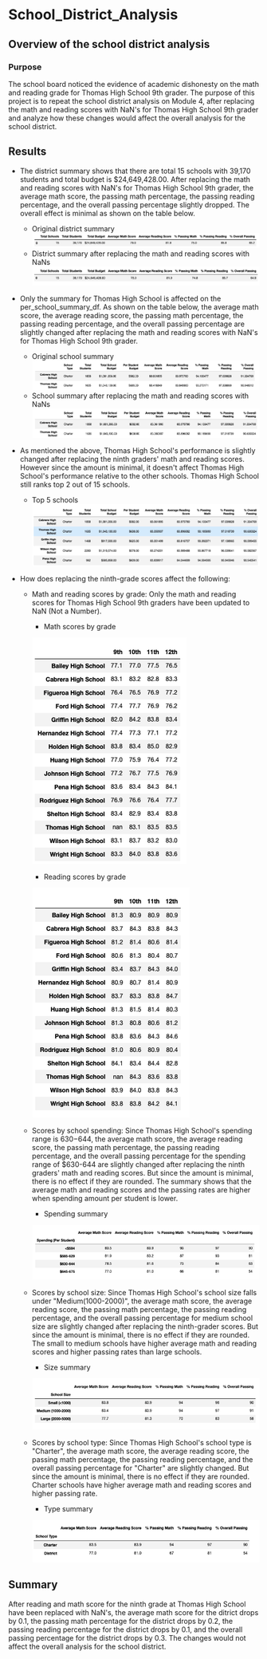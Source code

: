 # School_District_Analysis
## Overview of the school district analysis
### Purpose

The school board noticed the evidence of academic dishonesty on the math and reading grade for Thomas High School 9th grader. The purpose of this project is to repeat the school district analysis on Module 4, after replacing the math and reading scores with NaN's for Thomas High School 9th grader and analyze how these changes would affect the overall analysis for the school district. 

## Results
- The district summary shows that there are total 15 schools with 39,170 students and total budget is $24,649,428.00. After replacing the math and reading scores with NaN's for Thomas High School 9th grader, the average math score, the passing math percentage, the passing reading percentage, and the overall passing percentage slightly dropped.
The overall effect is minimal as shown on the table below.

	- Original district summary
	![district_summary_before](Resources/district_summary_before_replace.png)
	- District summary after replacing the math and reading scores with NaNs 
	![district_summary_after](Resources/district_summary_after_replace.png)


- Only the summary for Thomas High School is affected on the per_school_summary_df. As shown on the table below, the average math score, the average reading score, the passing math percentage, the passing reading percentage, and the overall passing percentage are slightly changed after replacing the math and reading scores with NaN's for Thomas High School 9th grader.
	- Original school summary 
	![school_summary_before](Resources/school_summary_before_replace.png)
	- School summary after replacing the math and reading scores with NaNs
	![school_summary_after](Resources/school_summary_after_replace.png)

- As mentioned the above, Thomas High School's performance is slightly changed after replacing the ninth graders' math and reading scores. However since the amount is minimal, it doesn't affect Thomas High School's performance relative to the other schools. Thomas High School still ranks top 2 out of 15 schools.
	- Top 5 schools
	![top_five_schools](Resources/top_five_schools.png)

- How does replacing the ninth-grade scores affect the following:
	- Math and reading scores by grade: Only the math and reading scores for Thomas High School 9th graders have been updated to NaN (Not a Number). 
	
		- Math scores by grade 
		                                      
		![math_scores_grade](Resources/math_scores_grade.png)        
		
		 - Reading scores by grade
		 
		![reading_scores_grade](Resources/reading_scores_grade.png)
	
	- Scores by school spending: Since Thomas High School's spending range is $630-$644, the average math score, the average reading score, the passing math percentage, the passing reading percentage, and the overall passing percentage for the spending range of $630-644 are slightly changed after replacing the ninth graders' math and reading scores. But since the amount is minimal, there is no effect if they are rounded. The summary shows that the average math and reading scores and the passing rates are higher when spending amount per student is lower. 
		- Spending summary
		
		![spending_summary](Resources/spending_summary.png)

	- Scores by school size: Since Thomas High School's school size falls under "Medium(1000-2000)", the average math score, the average reading score, the passing math percentage, the passing reading percentage, and the overall passing percentage for medium school size are slightly changed after replacing the ninth-grader scores. But since the amount is minimal, there is no effect if they are rounded. The small to medium schools have higher average math and reading scores and higher passing rates than large schools.
		- Size summary
		
		![size_summary](Resources/size_summary.png)

	- Scores by school type: Since Thomas High School's school type is "Charter", the average math score, the average reading score, the passing math percentage, the passing reading percentage, and the overall passing percentage for "Charter" are slightly changed. But since the amount is minimal, there is no effect if they are rounded. Charter schools have higher average math and reading scores and higher passing rate. 
		- Type summary
		
		![type_summary](Resources/type_summary.png)

## Summary
After reading and math score for the ninth grade at Thomas High School have been replaced with NaN's, the average math score for the ditrict drops by 0.1, the passing math percentage for the district drops by 0.2, the passing reading percentage for the district drops by 0.1, and the overall passing percentage for the district drops by 0.3. The changes would not affect the overall analysis for the school district.



